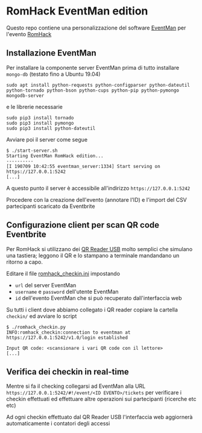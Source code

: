 # RomHack EventMan edition

Questo repo contiene una personalizzazione del software [EventMan](https://github.com/raspibo/eventman/) per l'evento [RomHack](https://www.romhack.io)

## Installazione EventMan
Per installare la componente server EventMan prima di tutto installare ```mongo-db``` (testato fino a Ubuntu 19.04)

```sudo apt install python-requests python-configparser python-dateutil python-tornado python-bson python-cups python-pip python-pymongo mongodb-server```

e le librerie necessarie

```
sudo pip3 install tornado
sudo pip3 install pymongo
sudo pip3 install python-dateutil
```

Avviare poi il server come segue

```
$ ./start-server.sh 
Starting EventMan RomHack edition...
----------
[I 190709 10:42:55 eventman_server:1334] Start serving on https://127.0.0.1:5242
[...]
```

A questo punto il server è accessibile all'indirizzo ```https://127.0.0.1:5242```

Procedere con la creazione dell'evento (annotare l'ID) e l'import del CSV partecipanti scaricato da Eventbrite

## Configurazione client per scan QR code Eventbrite
Per RomHack si utilizzano dei [QR Reader USB](https://www.amazon.it/Sumeber-Automatic-ricaricabile-automatico-professionale/dp/B07GRMDF2N/ref=sr_1_1?__mk_it_IT=%C3%85M%C3%85%C5%BD%C3%95%C3%91&keywords=Sumeber+Automatic+barcode+scanner+QR+code+scanner+1D%2F2D+lettore+di+codici+a+barre+scanner+vivavoce+USB+ricaricabile+automatico+bar+code+scanner+professionale+per+mobile+Payment&qid=1562661900&s=office&sr=1-1) molto semplici che simulano una tastiera; leggono il QR e lo stampano a terminale mandandano un ritorno a capo.

Editare il file [romhack_checkin.ini](checkin/romhack_checkin.ini) impostando
- ```url``` del server EventMan
- ```username``` e ```password``` dell'utente EventMan
- ```id``` dell'evento EventMan che si può recuperato dall'interfaccia web

Su tutti i client dove abbiamo collegato i QR reader copiare la cartella ```checkin/``` ed avviare lo script 
```
$ ./romhack_checkin.py
INFO:romhack_checkin:connection to eventman at https://127.0.0.1:5242/v1.0/login established

Input QR code: <scansionare i vari QR code con il lettore>
[...]
```

## Verifica dei checkin in real-time
Mentre si fa il checking collegarsi ad EventMan alla URL ```https://127.0.0.1:5242/#!/event/<ID EVENTO>/tickets``` per verificare i checkin effettuati ed effettuare altre operazioni sui partecipanti (ricerche etc etc)

Ad ogni checkin effettuato dal QR Reader USB l'interfaccia web aggiornerà automaticamente i contatori degli accessi
